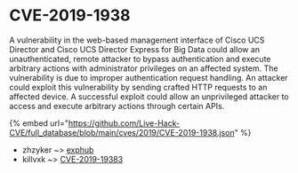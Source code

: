 # CVE-2019-1938

A vulnerability in the web-based management interface of Cisco UCS Director and Cisco UCS Director Express for Big Data could allow an unauthenticated, remote attacker to bypass authentication and execute arbitrary actions with administrator privileges on an affected system. The vulnerability is due to improper authentication request handling. An attacker could exploit this vulnerability by sending crafted HTTP requests to an affected device. A successful exploit could allow an unprivileged attacker to access and execute arbitrary actions through certain APIs.

{% embed url="https://github.com/Live-Hack-CVE/full_database/blob/main/cves/2019/CVE-2019-1938.json" %}


* zhzyker ~> [exphub](https://zeste.alice-snow.ru/2019/database/cve-2019-1938/exphub-zhzyker)
* killvxk ~> [CVE-2019-19383](https://zeste.alice-snow.ru/2019/database/cve-2019-1938/cve-2019-19383-killvxk)
